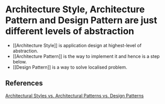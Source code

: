 # Architecture Style, Architecture Pattern and Design Pattern are just different levels of abstraction

- [[Architecture Style]] is application design at highest-level of abstraction.
- [[Architecture Pattern]] is the way to implement it and hence is a step below.
- [[Design Pattern]] is a way to solve localised problem.

## References

[Architectural Styles vs. Architectural Patterns vs. Design Patterns](https://herbertograca.com/2017/07/28/architectural-styles-vs-architectural-patterns-vs-design-patterns/)
